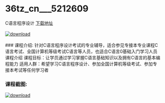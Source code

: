 # 36tz_cn___5212609
C语言程序设计
[下载地址](http://www.36tz.cn/article/5212609 "下载地址")
<br/></br>[![download](http://36tz.cn/muke_img/2020_04_2-118.png "下载地址")](http://www.36tz.cn/article/5212609 "下载地址")
<br/></br>### 课程介绍:
针对C语言程序设计考试的专业辅导，适合参见专接本专业课程C语言考试、全国计算机等级考试C语言等人员，也适合C语言0基础入门学习人员
课程介绍
课程目标：让学员通过学习掌握C语言基础知识以及拥有C语言的基本编程能力
适用人群：希望学习C语言程序设计、参加全国计算机等级考试、参加专接本考试等任何学习者

### 课程截图:
[![download](http://36tz.cn/muke_img/2020_04_1-182.png "下载地址")](http://www.36tz.cn/article/5212609 "下载地址")
